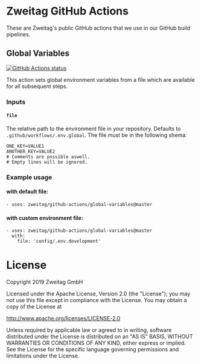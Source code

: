 # Zweitag GitHub Actions


These are Zweitag's public GitHub actions that we use in our GitHub build pipelines.

## Global Variables

<p align="left">
  <a href="https://github.com/zweitag/github-actions/actions"><img alt="GitHub Actions status" src="https://github.com/zweitag/github-actions/workflows/global-variables/badge.svg"></a>
</p>

This action sets global environment variables from a file which are available for all subsequent steps.

### Inputs

#### `file`

The relative path to the environment file in your repository. Defaults to `.github/workflows/.env.global`.
The file must be in the following shema:

```
ONE_KEY=VALUE1
ANOTHER_KEY=VALUE2
# Comments are possible aswell.
# Empty lines will be ignored.

```

### Example usage

#### with default file:
```
- uses: zweitag/github-actions/global-variables@master
```

#### with custom environment file:
```
- uses: zweitag/github-actions/global-variables@master
  with:
    file: 'config/.env.development'
```

# License

Copyright 2019 Zweitag GmbH

Licensed under the Apache License, Version 2.0 (the "License");
you may not use this file except in compliance with the License.
You may obtain a copy of the License at

   http://www.apache.org/licenses/LICENSE-2.0

Unless required by applicable law or agreed to in writing, software
distributed under the License is distributed on an "AS IS" BASIS,
WITHOUT WARRANTIES OR CONDITIONS OF ANY KIND, either express or implied.
See the License for the specific language governing permissions and
limitations under the License.

